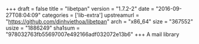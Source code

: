 +++
draft = false
title = "libetpan"
version = "1.7.2-2"
date = "2016-09-27T08:04:09"
categories = ['lib-extra']
upstreamurl = "https://github.com/dinhviethoa/libetpan"
arch = "x86_64"
size = "367552"
usize = "1886249"
sha1sum = "978032763fb55697007e492166adf032072e13b6"
+++
A mail library
